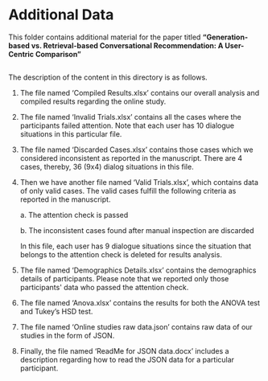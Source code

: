 
# Additional Data

This folder contains additional material for the paper titled **“Generation-based vs. Retrieval-based Conversational Recommendation: A User-Centric Comparison”**


## 

The description of the content in this directory is as follows.

  1.	The file named ‘Compiled Results.xlsx’ contains our overall analysis and compiled results regarding the online study.

2.	The file named ‘Invalid Trials.xlsx’ contains all the cases where the participants failed attention. Note that each user has 10 dialogue situations in this particular file. 

3.	The file named ‘Discarded Cases.xlsx’ contains those cases which we considered inconsistent as reported in the manuscript. There are 4 cases, thereby, 36 (9x4) dialog situations in this file. 

4.	Then we have another file named ‘Valid Trials.xlsx’, which contains data of only valid cases. The valid cases fulfill the following criteria as reported in the manuscript. 

    a.	The attention check is passed

    b.	The inconsistent cases found after manual inspection are discarded

    In this file, each user has 9 dialogue situations since the situation that belongs to the attention check is deleted for results analysis.

5.	The file named ‘Demographics Details.xlsx’ contains the demographics details of participants. Please note that we reported only those participants' data who passed the attention check.

6.	The file named ‘Anova.xlsx’ contains the results for both the ANOVA test and Tukey’s HSD test.

7.	The file named ‘Online studies raw data.json’ contains raw data of our studies in the form of JSON.

8.	Finally, the file named ‘ReadMe for JSON data.docx’ includes a description regarding how to read the JSON data for a particular participant.   ​
